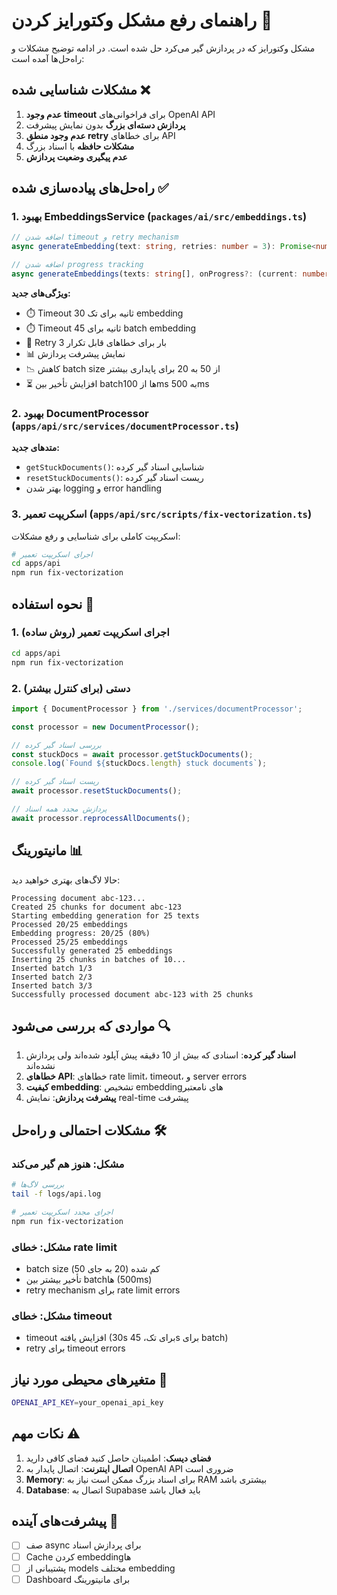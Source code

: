 # راهنمای رفع مشکل وکتورایز کردن 🔧

مشکل وکتورایز که در پردازش گیر می‌کرد حل شده است. در ادامه توضیح مشکلات و راه‌حل‌ها آمده است:

## مشکلات شناسایی شده ❌

1. **عدم وجود timeout** برای فراخوانی‌های OpenAI API
2. **پردازش دسته‌ای بزرگ** بدون نمایش پیشرفت
3. **عدم وجود منطق retry** برای خطاهای API
4. **مشکلات حافظه** با اسناد بزرگ
5. **عدم پیگیری وضعیت پردازش**

## راه‌حل‌های پیاده‌سازی شده ✅

### 1. بهبود EmbeddingsService (`packages/ai/src/embeddings.ts`)

```typescript
// اضافه شدن timeout و retry mechanism
async generateEmbedding(text: string, retries: number = 3): Promise<number[]>

// اضافه شدن progress tracking
async generateEmbeddings(texts: string[], onProgress?: (current: number, total: number) => void): Promise<number[][]>
```

**ویژگی‌های جدید:**
- ⏱️ Timeout 30 ثانیه برای تک embedding
- ⏱️ Timeout 45 ثانیه برای batch embedding  
- 🔁 Retry 3 بار برای خطاهای قابل تکرار
- 📊 نمایش پیشرفت پردازش
- 📉 کاهش batch size از 50 به 20 برای پایداری بیشتر
- ⏳ افزایش تأخیر بین batch‌ها از 100ms به 500ms

### 2. بهبود DocumentProcessor (`apps/api/src/services/documentProcessor.ts`)

**متدهای جدید:**
- `getStuckDocuments()`: شناسایی اسناد گیر کرده
- `resetStuckDocuments()`: ریست اسناد گیر کرده
- بهتر شدن logging و error handling

### 3. اسکریپت تعمیر (`apps/api/src/scripts/fix-vectorization.ts`)

اسکریپت کاملی برای شناسایی و رفع مشکلات:

```bash
# اجرای اسکریپت تعمیر
cd apps/api
npm run fix-vectorization
```

## نحوه استفاده 🚀

### 1. اجرای اسکریپت تعمیر (روش ساده)

```bash
cd apps/api
npm run fix-vectorization
```

### 2. دستی (برای کنترل بیشتر)

```typescript
import { DocumentProcessor } from './services/documentProcessor';

const processor = new DocumentProcessor();

// بررسی اسناد گیر کرده
const stuckDocs = await processor.getStuckDocuments();
console.log(`Found ${stuckDocs.length} stuck documents`);

// ریست اسناد گیر کرده
await processor.resetStuckDocuments();

// پردازش مجدد همه اسناد
await processor.reprocessAllDocuments();
```

## مانیتورینگ 📊

حالا لاگ‌های بهتری خواهید دید:

```
Processing document abc-123...
Created 25 chunks for document abc-123
Starting embedding generation for 25 texts
Processed 20/25 embeddings
Embedding progress: 20/25 (80%)
Processed 25/25 embeddings
Successfully generated 25 embeddings
Inserting 25 chunks in batches of 10...
Inserted batch 1/3
Inserted batch 2/3
Inserted batch 3/3
Successfully processed document abc-123 with 25 chunks
```

## مواردی که بررسی می‌شود 🔍

1. **اسناد گیر کرده**: اسنادی که بیش از 10 دقیقه پیش آپلود شده‌اند ولی پردازش نشده‌اند
2. **خطاهای API**: خطاهای rate limit، timeout، و server errors
3. **کیفیت embedding**: تشخیص embedding‌های نامعتبر
4. **پیشرفت پردازش**: نمایش real-time پیشرفت

## مشکلات احتمالی و راه‌حل 🛠️

### مشکل: هنوز هم گیر می‌کند
```bash
# بررسی لاگ‌ها
tail -f logs/api.log

# اجرای مجدد اسکریپت تعمیر
npm run fix-vectorization
```

### مشکل: خطای rate limit
- batch size کم شده (20 به جای 50)
- تأخیر بیشتر بین batch‌ها (500ms)
- retry mechanism برای rate limit errors

### مشکل: خطای timeout
- timeout افزایش یافته (30s برای تک، 45s برای batch)
- retry برای timeout errors

## متغیرهای محیطی مورد نیاز 🔑

```bash
OPENAI_API_KEY=your_openai_api_key
```

## نکات مهم ⚠️

1. **فضای دیسک**: اطمینان حاصل کنید فضای کافی دارید
2. **اتصال اینترنت**: اتصال پایدار به OpenAI API ضروری است
3. **Memory**: برای اسناد بزرگ ممکن است نیاز به RAM بیشتری باشد
4. **Database**: اتصال به Supabase باید فعال باشد

## پیشرفت‌های آینده 🔮

- [ ] صف async برای پردازش اسناد
- [ ] Cache کردن embedding‌ها
- [ ] پشتیبانی از models مختلف embedding
- [ ] Dashboard برای مانیتورینگ